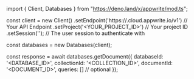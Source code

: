 import { Client, Databases } from "https://deno.land/x/appwrite/mod.ts";

const client = new Client()
    .setEndpoint('https://<REGION>.cloud.appwrite.io/v1') // Your API Endpoint
    .setProject('<YOUR_PROJECT_ID>') // Your project ID
    .setSession(''); // The user session to authenticate with

const databases = new Databases(client);

const response = await databases.getDocument({
    databaseId: '<DATABASE_ID>',
    collectionId: '<COLLECTION_ID>',
    documentId: '<DOCUMENT_ID>',
    queries: [] // optional
});
